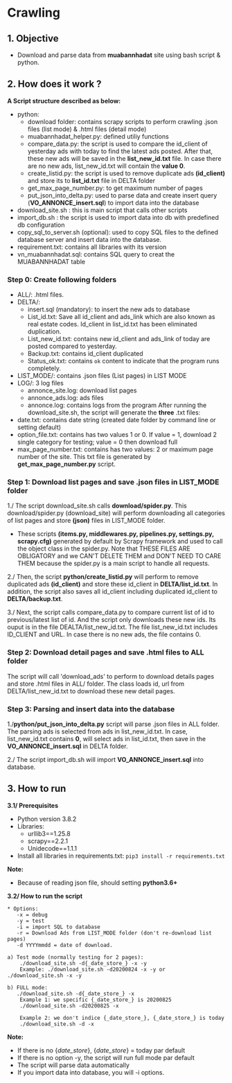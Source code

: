 # Crawling

## 1. Objective 

- Download and parse data from **muabannhadat** site using bash script & python.

## 2. How does it work ?  
**A Script structure described as below:**
-  python:  
    - download folder: contains scrapy scripts to perform crawling .json files (list mode) & .html files (detail mode)
    - muabannhadat_helper.py: defined utiliy functions
    - compare_data.py: the script is used to compare the id_client of yesterday ads with today to find the latest ads posted. After that, these new ads will be saved in the **list_new_id.txt** file. In case there are no new ads, list_new_id.txt will contain the **value 0**.
    - create_listid.py: the script is used to remove duplicate ads **(id_client)** and store its to **list_id.txt** file in DELTA folder
    - get_max_page_number.py: to get maximum number of pages
    - put_json_into_delta.py: used to parse data and create insert query (**VO_ANNONCE_insert.sql**) to import data into the database
-  download_site.sh : this is main script that calls other scripts
-  import_db.sh : the script is used to import data into db with predefined db configuration
-  copy_sql_to_server.sh (optional): used to copy SQL files to the defined database server and insert data into the database.
-  requirement.txt: contains all libraries with its version
-  vn_muabannhadat.sql: contains SQL query to creat the MUABANNHADAT table

### Step 0: Create following folders
-  ALL/: .html files.
-  DELTA/: 
    - insert.sql (mandatory): to insert the new ads to database
    - List_id.txt: Save all id_client and ads_link which are also known as real estate codes. Id_client in list_id.txt has been eliminated duplication.
    - List_new_id.txt: contains new id_client and ads_link of today are posted compared to yesterday.
    - Backup.txt: contains id_client duplicated
    - Status_ok.txt: contains ``ok`` content to indicate that the program runs completely.
- LIST_MODE/: contains .json files (List pages) in LIST MODE
- LOG/: 3 log files
    - annonce_site.log: download list pages
    - annonce_ads.log: ads files
    - annonce.log: contains logs from the program
After running the download_site.sh, the script will generate the **three** .txt files:
- date.txt: contains date string (created date folder by command line or setting default)
- option_file.txt: contains has two values 1 or 0. If value = 1, download 2 single category for testing; value = 0 then download full
- max_page_number.txt: contains has two values: 2 or maximum page number of the site. This txt file is generated by **get_max_page_number.py** script. 

###  Step 1: Download list pages and save .json files in LIST_MODE folder
1./ The script download_site.sh calls **download/spider.py**. This download/spider.py (download_site) will perform downloading all categories of list pages and store **(json)** files in LIST_MODE folder.
- These scripts **(items.py, middlewares.py, pipelines.py, settings.py, scrapy.cfg)** generated by default by Scrapy framework and used to call the object class in the spider.py. Note that THESE FILES ARE OBLIGATORY and we CAN'T DELETE THEM and DON'T NEED TO CARE THEM because the spider.py is a main script to handle all requests.

2./ Then, the script **python/create_listid.py** will perform to remove duplicated ads  **(id_client)** and store these id_client in  **DELTA/list_id.txt**. In addition, the script also saves all id_client including duplicated id_client to **DELTA/backup.txt**.

3./ Next, the script calls compare_data.py to compare current list of id to previous/latest list of id. And the script only downloads these new ids. Its ouput is in the file DEALTA/list_new_id.txt. The file list_new_id.txt includes ID_CLIENT and URL. In case there is no new ads, the file contains 0.

### Step 2: Download detail pages and save .html files to ALL folder
The script will call 'download_ads' to perform to download details pages and store .html files in ALL/ folder. The class loads id, url from DELTA/list_new_id.txt to download these new detail pages.

### Step 3: Parsing and insert data into the database
1./**python/put_json_into_delta.py** script will parse .json files in ALL folder. The parsing ads is selected from ads in list_new_id.txt. In case, list_new_id.txt contains **0**, will select ads in list_id.txt, then save in the **VO_ANNONCE_insert.sql** in DELTA folder. 

2./ The script import_db.sh will import **VO_ANNONCE_insert.sql** into database.

## 3. How to run
**3.1/ Prerequisites**
- Python version 3.8.2 
- Libraries:
    - urllib3==1.25.8
    - scrapy==2.2.1 
    - Unidecode==1.1.1
- Install all libraries in requirements.txt: ``` pip3 install -r requirements.txt ```

**Note:**
-  Because of reading json file, should setting **python3.6+**

**3.2/ How to run the script**

  ```
  * Options: 
     -x = debug
     -y = test 
     -i = import SQL to database
     -r = Download Ads from LIST_MODE folder (don't re-download list pages)
     -d YYYYmmdd = date of download.
  ```
    a) Test mode (normally testing for 2 pages):    
        ./download_site.sh -d{_date_store_} -x -y
        Example: ./download_site.sh -d20200824 -x -y or  ./download_site.sh -x -y        

    b) FULL mode:      
       ./download_site.sh -d{_date_store_} -x    
        Example 1: we specific {_date_store_} is 20200825
        ./download_site.sh -d20200825 -x

        Example 2: we don't indice {_date_store_}, {_date_store_} is today
        ./download_site.sh -d -x
        
**Note:**
-   If there is no {_date_store_}, {_date_store_} = today par default
-   If there is no option -y, the script will run full mode par default
-   The script will parse data automatically
-   If you import data into database, you will -i options.      
